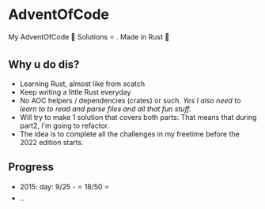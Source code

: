 # AdventOfCode

My AdventOfCode 🎄 Solutions ⭐ . Made in Rust 🦀

## Why u do dis?

- Learning Rust, almost like from scatch 
- Keep writing a little Rust everyday
- No AOC helpers / dependencies (crates) or such. *Yes I also need to learn to to read and parse files and all that fun stuff.*
- Will try to make 1 solution that covers both parts: That means that during part2, i'm going to refactor.
- The idea is to complete all the challenges in my freetime before the 2022 edition starts.

## Progress
- 2015: day: 9/25 - ⭐ 18/50 ⭐
- ..
